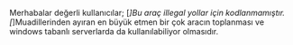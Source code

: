 Merhabalar değerli kullanıcılar;
[*]Bu araç illegal yollar için kodlanmamıştır. 
[*]Muadillerinden ayıran en büyük etmen bir çok aracın toplanması ve windows tabanlı serverlarda da kullanılabiliyor olmasıdır.
